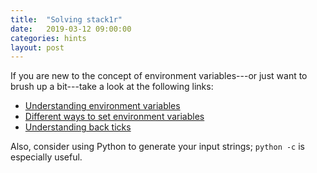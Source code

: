 ```yaml
---
title:  "Solving stack1r"
date:   2019-03-12 09:00:00
categories: hints 
layout: post
---
```


If you are new to the concept of environment variables---or just want to brush
up a bit---take a look at the following links:

 - [Understanding environment variables](http://www.gnu.org/software/libc/manual/html_node/Environment-Variables.html)
 - [Different ways to set environment variables](http://www.gnu.org/software/libc/manual/html_node/Environment-Variables.html)
 - [Understanding back ticks](https://unix.stackexchange.com/questions/48392/understanding-backtick)

Also, consider using Python to generate your input strings; `python -c` is
especially useful.  
